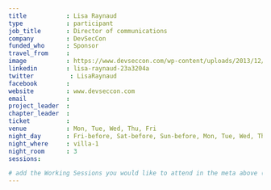 ```yaml
---
title           : Lisa Raynaud
type            : participant
job_title       : Director of communications
company         : DevSecCon
funded_who      : Sponsor
travel_from     :
image           : https://www.devseccon.com/wp-content/uploads/2013/12/lisa-raynaud-150x150.jpg
linkedin        : lisa-raynaud-23a3204a
twitter          : LisaRaynaud
facebook        :
website         : www.devseccon.com
email           :
project_leader  :
chapter_leader  :
ticket          :
venue           : Mon, Tue, Wed, Thu, Fri
night_day       : Fri-before, Sat-before, Sun-before, Mon, Tue, Wed, Thu
night_where     : villa-1
night_room      : 3
sessions:

# add the Working Sessions you would like to attend in the meta above (use the session's title) e.g. sessions (one per line): -Security Playbooks Diagrams -Hackathon Daily Sessions
---
```


<!-- put more details about participant here -->
